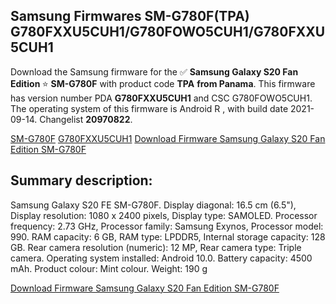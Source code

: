 <h2>Samsung Firmwares SM-G780F(TPA) G780FXXU5CUH1/G780FOWO5CUH1/G780FXXU5CUH1</h2>
Download the Samsung firmware for the ✅ <strong>Samsung Galaxy S20 Fan Edition </strong> ⭐ <strong>SM-G780F</strong> with product code <strong>TPA</strong> <strong> from Panama</strong>. This firmware has version number PDA <strong>G780FXXU5CUH1</strong> and CSC G780FOWO5CUH1. The operating system of this firmware is Android R , with build date 2021-09-14. Changelist <strong>20970822</strong>.


[SM-G780F](https://samfirm.shop/samsung/model/SM-G780F)
[G780FXXU5CUH1](https://samfirm.shop/samsung/pda/G780FXXU5CUH1)
[Download Firmware Samsung Galaxy S20 Fan Edition SM-G780F](https://samfirm.shop/samsung/firmware/456192)
<h2>Summary description:</h2>
<p>Samsung Galaxy S20 FE SM-G780F. Display diagonal: 16.5 cm (6.5"), Display resolution: 1080 x 2400 pixels, Display type: SAMOLED. Processor frequency: 2.73 GHz, Processor family: Samsung Exynos, Processor model: 990. RAM capacity: 6 GB, RAM type: LPDDR5, Internal storage capacity: 128 GB. Rear camera resolution (numeric): 12 MP, Rear camera type: Triple camera. Operating system installed: Android 10.0. Battery capacity: 4500 mAh. Product colour: Mint colour. Weight: 190 g</p>


[Download Firmware Samsung Galaxy S20 Fan Edition SM-G780F](https://samfirm.shop/samsung/firmware/456192)
